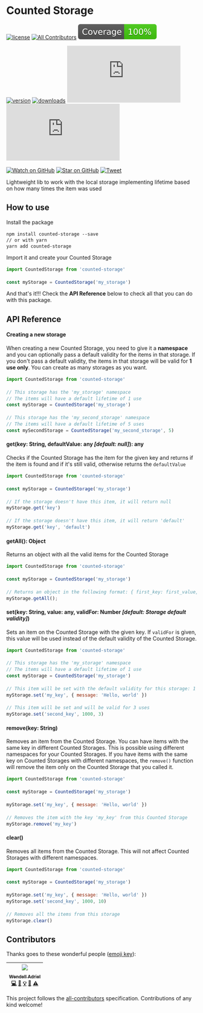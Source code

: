 # Counted Storage

[![license](https://img.shields.io/github/license/mashape/apistatus.svg?style=flat-square)](https://github.com/WendellAdriel/counted-storage/blob/master/LICENSE)
[![All Contributors](https://img.shields.io/badge/all_contributors-1-orange.svg?style=flat-square)](#contributors)
![Coverage](./coverage-badge.svg)

[![version][version-badge]][package]
[![downloads][downloads-badge]][npmcharts]
[![size][size-badge]][unpkg-dist] [![gzip size][gzip-badge]][unpkg-dist]

[![Watch on GitHub][github-watch-badge]][github-watch]
[![Star on GitHub][github-star-badge]][github-star]
[![Tweet][twitter-badge]][twitter]

Lightweight lib to work with the local storage implementing lifetime based on how many times the item was used

## How to use

Install the package

```
npm install counted-storage --save
// or with yarn
yarn add counted-storage
```

Import it and create your Counted Storage

```js
import CountedStorage from 'counted-storage'

const myStorage = CountedStorage('my_storage')
```

And that's it!!!
Check the **API Reference** below to check all that you can do with this package.

## API Reference

#### Creating a new storage

When creating a new Counted Storage, you need to give it a **namespace** and you can optionally pass a default validity
for the items in that storage. If you don't pass a default validity, the items in that storage will be valid for **1 use only**.
You can create as many storages as you want.

```js
import CountedStorage from 'counted-storage'

// This storage has the 'my_storage' namespace
// The items will have a default lifetime of 1 use
const myStorage = CountedStorage('my_storage')

// This storage has the 'my_second_storage' namespace
// The items will have a default lifetime of 5 uses
const mySecondStorage = CountedStorage('my_second_storage', 5)
```

#### get(key: String, defaultValue: any _[default: null]_): any

Checks if the Counted Storage has the item for the given key and returns if the item is found and if it's still valid,
otherwise returns the `defaultValue`

```js
import CountedStorage from 'counted-storage'

const myStorage = CountedStorage('my_storage')

// If the storage doesn't have this item, it will return null
myStorage.get('key')

// If the storage doesn't have this item, it will return 'default'
myStorage.get('key', 'default')
```

#### getAll(): Object

Returns an object with all the valid items for the Counted Storage

```js
import CountedStorage from 'counted-storage'

const myStorage = CountedStorage('my_storage')

// Returns an object in the following format: { first_key: first_value, second_key: second_value }
myStorage.getAll();
```

#### set(key: String, value: any, validFor: Number _[default: Storage default validity]_)

Sets an item on the Counted Storage with the given key. If `validFor` is given, this value will be used instead of the
default validity of the Counted Storage.

```js
import CountedStorage from 'counted-storage'

// This storage has the 'my_storage' namespace
// The items will have a default lifetime of 1 use
const myStorage = CountedStorage('my_storage')

// This item will be set with the default validity for this storage: 1 use
myStorage.set('my_key', { message: 'Hello, world' })

// This item will be set and will be valid for 3 uses
myStorage.set('second_key', 1000, 3)
```

#### remove(key: String)

Removes an item from the Counted Storage. You can have items with the same key in different Counted Storages.
This is possible using different namespaces for your Counted Storages. If you have items with the same key on
Counted Storages with different namespaces, the `remove()` function will remove the item only on the Counted Storage
that you called it.

```js
import CountedStorage from 'counted-storage'

const myStorage = CountedStorage('my_storage')

myStorage.set('my_key', { message: 'Hello, world' })

// Removes the item with the key 'my_key' from this Counted Storage
myStorage.remove('my_key')
```

#### clear()

Removes all items from the Counted Storage. This will not affect Counted Storages with different namespaces.

```js
import CountedStorage from 'counted-storage'

const myStorage = CountedStorage('my_storage')

myStorage.set('my_key', { message: 'Hello, world' })
myStorage.set('second_key', 1000, 10)

// Removes all the items from this storage
myStorage.clear()
```

## Contributors

Thanks goes to these wonderful people ([emoji key](https://github.com/kentcdodds/all-contributors#emoji-key)):

<!-- ALL-CONTRIBUTORS-LIST:START - Do not remove or modify this section -->
<!-- prettier-ignore -->
| [<img src="https://avatars1.githubusercontent.com/u/11641518?v=4" width="100px;"/><br /><sub><b>Wendell Adriel</b></sub>](https://wendelladriel.com)<br />[💻](https://github.com/WendellAdriel/jodit-vue/commits?author=WendellAdriel "Code") [📖](https://github.com/WendellAdriel/jodit-vue/commits?author=WendellAdriel "Documentation") [💡](#example-WendellAdriel "Examples") [🤔](#ideas-WendellAdriel "Ideas, Planning, & Feedback") [⚠️](https://github.com/WendellAdriel/counted-storage/commits?author=WendellAdriel "Tests") |
| :---: |

<!-- ALL-CONTRIBUTORS-LIST:END -->

This project follows the [all-contributors](https://github.com/kentcdodds/all-contributors) specification. Contributions of any kind welcome!

[downloads-badge]: https://img.shields.io/npm/dm/counted-storage.svg?style=flat-square
[npmcharts]: http://npmcharts.com/compare/counted-storage
[version-badge]: https://img.shields.io/npm/v/counted-storage.svg?style=flat-square
[package]: https://www.npmjs.com/package/counted-storage
[size-badge]: http://img.badgesize.io/https://unpkg.com/counted-storage/dist/counted-storage.js?style=flat-square&label=size
[unpkg-dist]: https://unpkg.com/counted-storage/dist/counted-storage.js
[gzip-badge]: http://img.badgesize.io/https://unpkg.com/counted-storage/dist/counted-storage.js?label=gzip%20size&style=flat-square&compression=gzip
[github-watch-badge]: https://img.shields.io/github/watchers/WendellAdriel/counted-storage.svg?style=social
[github-watch]: https://github.com/WendellAdriel/counted-storage/watchers
[github-star-badge]: https://img.shields.io/github/stars/WendellAdriel/counted-storage.svg?style=social
[github-star]: https://github.com/WendellAdriel/counted-storage/stargazers
[twitter]: https://twitter.com/intent/tweet?text=Check%20out%20counted-storage!%20https://github.com/WendellAdriel/counted-storage%20%F0%9F%91%8D
[twitter-badge]: https://img.shields.io/twitter/url/https/github.com/WendellAdriel/counted-storage.svg?style=social
